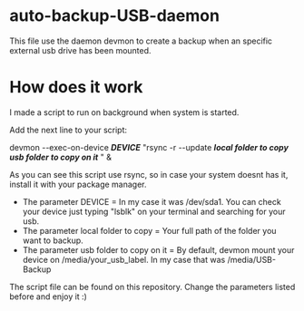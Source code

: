 # auto-backup-USB-daemon
This file use the daemon devmon to create a backup when an specific external usb drive has been mounted.


# How does it work

I made a script to run on background when system is started.

Add the next line to your script:

devmon --exec-on-device ___DEVICE___ "rsync -r --update ___local folder to copy___  ___usb folder to copy on it___ " &
  
As you can see this script use rsync, so in case your system doesnt has it, install it with your package manager.

- The parameter DEVICE = In my case it was /dev/sda1. You can check your device just typing "lsblk" on your terminal and searching for your usb.
- The parameter local folder to copy = Your full path of the folder you want to backup.
- The parameter usb folder to copy on it = By default, devmon mount your device on /media/your_usb_label. In my case that was /media/USB-Backup

The script file can be found on this repository. Change the parameters listed before and enjoy it :)
